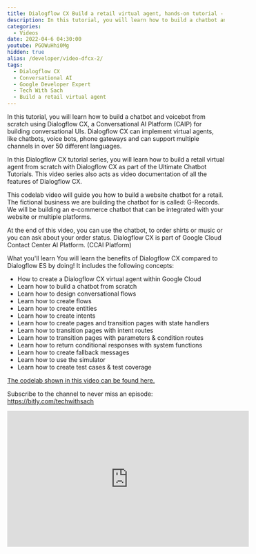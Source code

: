 ```yaml
---
title: Dialogflow CX Build a retail virtual agent, hands-on tutorial - 2 of 4.
description: In this tutorial, you will learn how to build a chatbot and voicebot from scratch using Dialogflow CX, a Conversational AI Platform (CAIP) for building conversational UIs. Dialogflow CX can implement virtual agents, like chatbots, voice bots, phone gateways and can support multiple channels in over 50 different languages.
categories:
  - Videos
date: 2022-04-6 04:30:00
youtube: PGOWuHhi0Mg
hidden: true
alias: /developer/video-dfcx-2/
tags:
  - Dialogflow CX
  - Conversational AI
  - Google Developer Expert
  - Tech With Sach
  - Build a retail virtual agent
---
```


In this tutorial, you will learn how to build a chatbot and voicebot from scratch using Dialogflow CX, a Conversational AI Platform (CAIP) for building conversational UIs. Dialogflow CX can implement virtual agents, like chatbots, voice bots, phone gateways and can support multiple channels in over 50 different languages.

In this Dialogflow CX tutorial series, you will learn how to build a retail virtual agent from scratch with Dialogflow CX as part of the Ultimate Chatbot Tutorials. This video series also acts as video documentation of all the features of Dialogflow CX.

This codelab video will guide you how to build a website chatbot for a retail. The fictional business we are building the chatbot for is called: G-Records. We will be building an e-commerce chatbot that can be integrated with your website or multiple platforms.

At the end of this video, you can use the chatbot, to order shirts or music or you can ask about your order status. Dialogflow CX is part of Google Cloud Contact Center AI Platform. (CCAI Platform)

What you'll learn
You will learn the benefits of Dialogflow CX compared to Dialogflow ES by doing! It includes the following concepts:

* How to create a Dialogflow CX virtual agent within Google Cloud
* Learn how to build a chatbot from scratch
* Learn how to design conversational flows
* Learn how to create flows
* Learn how to create entities
* Learn how to create intents
* Learn how to create pages and transition pages with state handlers
* Learn how to transition pages with intent routes
* Learn how to transition pages with parameters &amp; condition routes
* Learn how to return conditional responses with system functions
* Learn how to create fallback messages
* Learn how to use the simulator
* Learn how to create test cases &amp; test coverage

<a href="https://codelabs.developers.google.com/codelabs/dialogflow-cx-retail-agent" target="_blank" >The codelab shown in this video can be found here.</a>

Subscribe to the channel to never miss an episode:
<a href="https://www.youtube.com/redirect?event=video_description&amp;redir_token=QUFFLUhqbE9KaVd4MWtfcnA3WHlLdkpIdHRSWXNrb2VFUXxBQ3Jtc0trT3pXNjkyT2w5cWVsbGZ0WUhzOHdSWFZNWERvZ09ycG1sb1dNSjFfblhLWWR6RVIyalZtbDA3bmEwS2tfOEE5TzNobHR6aUZEc1A3Zld6NDN4SnlqRXZYVmp4aGFHMGZGYnNXYkxUVmRwZGxNZndMYw&amp;q=https%3A%2F%2Fbitly.com%2Ftechwithsach" rel="nofollow" target="_blank" >https://bitly.com/techwithsach</a>

<!--more-->
<iframe width="560" height="315" src="https://www.youtube.com/embed/PGOWuHhi0Mg" frameborder="0" allow="accelerometer; autoplay; encrypted-media; gyroscope; picture-in-picture" allowfullscreen></iframe>